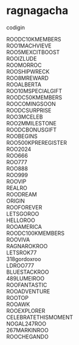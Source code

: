 # ragnagacha
codigin

ROODC10KMEMBERS<br>
ROO1MACHVIEVE<br>
ROO5MEXCITBOOST<br>
ROOIZLUDE<br>
ROOMORROC<br>
ROOSHIPWRECK<br>
ROO8MREWARD<br>
ROOALBERTA<br>
ROO10MSPECIALGIFT<br>
ROODC50KMEMBERS<br>
ROOCOMINGSOON<br>
ROODCSURPRISE<br>
ROO3MCELEB<br>
ROO2MMILESTONE<br>
ROODCBONUSGIFT<br>
ROOBEGINS<br>
ROO500KPREREGISTER<br>
ROO2024<br>
ROO666<br>
ROO777<br>
ROO888<br>
ROO999<br>
ROOVIP<br>
REALRO<br>
ROODREAM<br>
ORIGIN<br>
ROOFOREVER<br>
LETSGOROO<br>
HELLOROO<br>
ROOAMERICA<br>
ROODC100KMEMBERS<br>
ROOVIVA<br>
RAGNAROKROO<br>
LETSROK77<br>
318gordoxroo<br>
LDROO777<br>
BLUESTACKROO<br>
489LUMEIROO<br>
ROOFANTASTIC<br>
ROOADVENTURE<br>
ROOTOP<br>
ROOAWK<br>
ROOEXPLORER<br>
CELEBRATETHISMOMENT<br>
NOGAL247ROO<br>
267MARKINROO<br>
ROOCHEGANDO<br>
